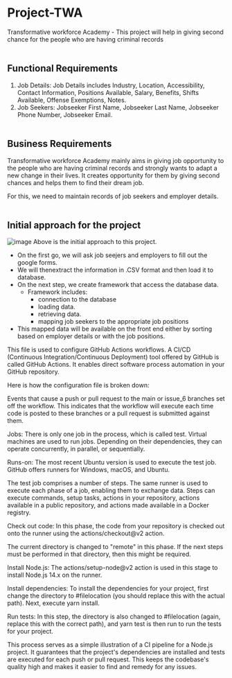 # Project-TWA
Transformative workforce Academy - This project will help in giving second chance for the people who are having criminal records<br></br>
## Functional Requirements
1. Job Details:
  Job Details includes Industry, Location, Accessibility, Contact Information, Positions Available, Salary, Benefits, Shifts Available, Offense Exemptions, Notes.
2. Job Seekers:
  Jobseeker First Name, Jobseeker Last Name, Jobseeker Phone Number, Jobseeker Email.<br></br>
## Business Requirements
Transformative workforce Academy mainly aims in giving job opportunity to the people who are having criminal records and strongly wants to adapt a new change in their lives. It creates opportunity for them by giving second chances and helps them to find their dream job.

For this, we need to maintain records of job seekers and employer details.
<br></br>
## Initial approach for the project

![image](https://github.com/NavyaNelluri/Project-TWA/assets/123142678/bbf27237-df59-4606-81bd-5c7d836caf96)
Above is the initial approach to this project.
* On the first go, we will ask job seejers and employers to fill out the google forms.
* We will thenextract the information in .CSV format and then load it to database.
* On the next step, we create framework that access the database data.
  * Framework includes:
    * connection to the database
    * loading data.
    * retrieving data.
    * mapping job seekers to the appropriate job positions
* This mapped data will be available on the front end either by sorting based on employer details or with the job positions.

  

This file is used to configure GitHub Actions workflows. A CI/CD (Continuous Integration/Continuous Deployment) tool offered by GitHub is called GitHub Actions. It enables direct software process automation in your GitHub repository.

Here is how the configuration file is broken down:

Events that cause a push or pull request to the main or issue_6 branches set off the workflow. This indicates that the workflow will execute each time code is posted to these branches or a pull request is submitted against them.

Jobs: There is only one job in the process, which is called test. Virtual machines are used to run jobs. Depending on their dependencies, they can operate concurrently, in parallel, or sequentially.

Runs-on: The most recent Ubuntu version is used to execute the test job. GitHub offers runners for Windows, macOS, and Ubuntu.

The test job comprises a number of steps. The same runner is used to execute each phase of a job, enabling them to exchange data. Steps can execute commands, setup tasks, actions in your repository, actions available in a public repository, and actions made available in a Docker registry.

Check out code: In this phase, the code from your repository is checked out onto the runner using the actions/checkout@v2 action.

The current directory is changed to "remote" in this phase. If the next steps must be performed in that directory, then this might be required.

Install Node.js: The actions/setup-node@v2 action is used in this stage to install Node.js 14.x on the runner.

Install dependencies: To install the dependencies for your project, first change the directory to #filelocation (you should replace this with the actual path). Next, execute yarn install.

Run tests: In this step, the directory is also changed to #filelocation (again, replace this with the correct path), and yarn test is then run to run the tests for your project.

This process serves as a simple illustration of a CI pipeline for a Node.js project. It guarantees that the project's dependencies are installed and tests are executed for each push or pull request. This keeps the codebase's quality high and makes it easier to find and remedy for any issues.






  

